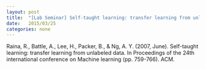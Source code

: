 ```yaml
---
layout: post
title:  "[Lab Seminar] Self-taught learning: transfer learning from unlabeled data"
date:   2015/03/25
categories: none
---
```






Raina, R., Battle, A., Lee, H., Packer, B., & Ng, A. Y. (2007, June). Self-taught learning: transfer learning from unlabeled data. In Proceedings of the 24th international conference on Machine learning (pp. 759-766). ACM.







 

